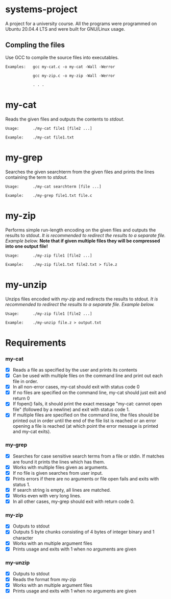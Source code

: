 # systems-project
A project for a university course.
All the programs were programmed on Ubuntu 20.04.4 LTS and were built for GNU/Linux usage.

## Compling the files
Use GCC to compile the source files into executables.
```
Examples:   gcc my-cat.c -o my-cat -Wall -Werror
            
            gcc my-zip.c -o my-zip -Wall -Werror

            . . .
```

# my-cat
Reads the given files and outputs the contents to *stdout*.
```
Usage:      ./my-cat file1 [file2 ...]

Example:    ./my-cat file1.txt
```

# my-grep
Searches the given searchterm from the given files and prints the lines containing the term to *stdout*.
```
Usage:      ./my-cat searchterm [file ...]

Example:    ./my-grep file1.txt file.c
```

# my-zip
Performs simple run-length encoding on the given files and outputs the results to stdout. *It is recommended to redirect the results to a separate file. Example below.* __Note that if given multiple files they will be compressed into one output file!__
```
Usage:      ./my-zip file1 [file2 ...]

Example:    ./my-zip file1.txt file2.txt > file.z
```

# my-unzip
Unzips files encoded with *my-zip* and redirects the results to stdout. *It is recommended to redirect the results to a separate file. Example below.*
```
Usage:      ./my-zip file1 [file2 ...]

Example:    ./my-unzip file.z > output.txt
```

# Requirements
### my-cat
- [X]   Reads a file as specified by the user and prints its contents
- [X]   Can be used with multiple files on the command line and print out each file in order.
- [X]   In all non-error cases, my-cat should exit with status code 0
- [X]   If no files are specified on the command line, my-cat should just exit and return 0
- [X]   If fopen() fails, it should print the exact message "my-cat: cannot open file" (followed by a newline) and exit with status code 1.
- [X]   If multiple files are specified on the command line, the files should be printed out in order until the end of the file list is reached or an error opening a file is reached (at which point the error message is printed and my-cat exits).

### my-grep
- [X]   Searches for case sensitive search terms from a file or stdin. If matches are found it prints the lines which has them.
- [X]   Works with multiple files given as arguments.
- [X]   If no file is given searches from user input.
- [X]   Prints errors if there are no arguments or file open fails and exits with status 1.
- [X]   If search string is empty, all lines are matched.
- [X]   Works even with very long lines.
- [X]   In all other cases, my-grep should exit with return code 0.

### my-zip
- [X]   Outputs to stdout
- [X]   Outputs 5 byte chunks consisting of 4 bytes of integer binary and 1 character
- [X]   Works with an multiple argument files
- [X]   Prints usage and exits with 1 when no arguments are given

### my-unzip
- [X]   Outputs to stdout
- [X]   Reads the format from my-zip
- [X]   Works with an multiple argument files
- [X]   Prints usage and exits with 1 when no arguments are given
